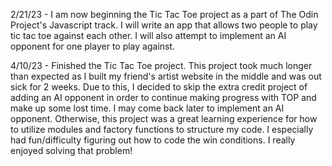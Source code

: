 2/21/23 - I am now beginning the Tic Tac Toe project as a part of The Odin Project's Javascript track. I will write an app that allows two people to play tic tac toe against each other. I will also attempt to implement an AI opponent for one player to play against.

4/10/23 - Finished the Tic Tac Toe project. This project took much longer than expected as I built my friend's artist website in the middle and was out sick for 2 weeks. Due to this, I decided to skip the extra credit project of adding an AI opponent in order to continue making progress with TOP and make up some lost time. I may come back later to implement an AI opponent. Otherwise, this project was a great learning experience for how to utilize modules and factory functions to structure my code. I especially had fun/difficulty figuring out how to code the win conditions. I really enjoyed solving that problem!